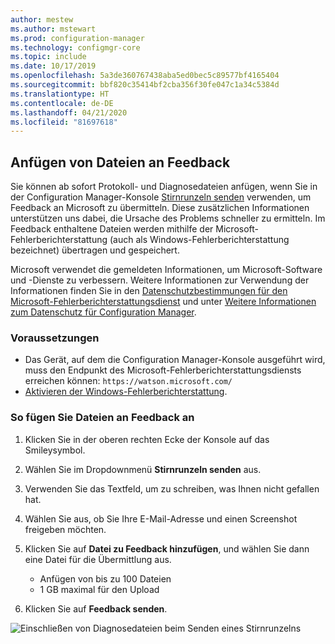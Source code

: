 ```yaml
---
author: mestew
ms.author: mstewart
ms.prod: configuration-manager
ms.technology: configmgr-core
ms.topic: include
ms.date: 10/17/2019
ms.openlocfilehash: 5a3de360767438aba5ed0bec5c89577bf4165404
ms.sourcegitcommit: bbf820c35414bf2cba356f30fe047c1a34c5384d
ms.translationtype: HT
ms.contentlocale: de-DE
ms.lasthandoff: 04/21/2020
ms.locfileid: "81697618"
---
```

## <a name="attach-files-to-feedback"></a>Anfügen von Dateien an Feedback
<!--3555011-->
Sie können ab sofort Protokoll- und Diagnosedateien anfügen, wenn Sie in der Configuration Manager-Konsole [Stirnrunzeln senden](../../../../understand/find-help.md#BKMK_1806Feedback) verwenden, um Feedback an Microsoft zu übermitteln. Diese zusätzlichen Informationen unterstützen uns dabei, die Ursache des Problems schneller zu ermitteln. Im Feedback enthaltene Dateien werden mithilfe der Microsoft-Fehlerberichterstattung (auch als Windows-Fehlerberichterstattung bezeichnet) übertragen und gespeichert.

Microsoft verwendet die gemeldeten Informationen, um Microsoft-Software und -Dienste zu verbessern. Weitere Informationen zur Verwendung der Informationen finden Sie in den [Datenschutzbestimmungen für den Microsoft-Fehlerberichterstattungsdienst](https://privacy.microsoft.com/microsoft-error-reporting-privacy-statement) und unter [Weitere Informationen zum Datenschutz für Configuration Manager](../../../../plan-design/security/additional-privacy.md).

### <a name="prerequisites"></a>Voraussetzungen
- Das Gerät, auf dem die Configuration Manager-Konsole ausgeführt wird, muss den Endpunkt des Microsoft-Fehlerberichterstattungsdiensts erreichen können: `https://watson.microsoft.com/`
- [Aktivieren der Windows-Fehlerberichterstattung](https://docs.microsoft.com/powershell/module/windowserrorreporting).

### <a name="to-attach-files-to-feedback"></a>So fügen Sie Dateien an Feedback an

1. Klicken Sie in der oberen rechten Ecke der Konsole auf das Smileysymbol.
1. Wählen Sie im Dropdownmenü **Stirnrunzeln senden** aus.
1. Verwenden Sie das Textfeld, um zu schreiben, was Ihnen nicht gefallen hat.
1. Wählen Sie aus, ob Sie Ihre E-Mail-Adresse und einen Screenshot freigeben möchten.
1. Klicken Sie auf **Datei zu Feedback hinzufügen**, und wählen Sie dann eine Datei für die Übermittlung aus.
   - Anfügen von bis zu 100 Dateien
   - 1 GB maximal für den Upload

1. Klicken Sie auf **Feedback senden**.

![Einschließen von Diagnosedateien beim Senden eines Stirnrunzelns](../../media/3556011-feedback-add-files.png)